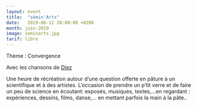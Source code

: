 ```yaml
---
layout: event
title:  "sémin'Arts"
date:   2019-06-12 20:00:00 +0200
month: juin-2019
image: seminarts.jpg
tarif: libre
---
```


Thème : Convergence

Avec les chansons de [Diez](https://www.facebook.com/diezmusiclyon/) 

Une heure de récréation autour d’une question offerte en pâture à un scientifique et à des artistes. L’occasion de prendre un p’tit verre et de faire un peu de science en écoutant: exposés, musiques, textes,…en regardant : expériences, dessins, films, danse,… en mettant parfois la main à la pâte..
